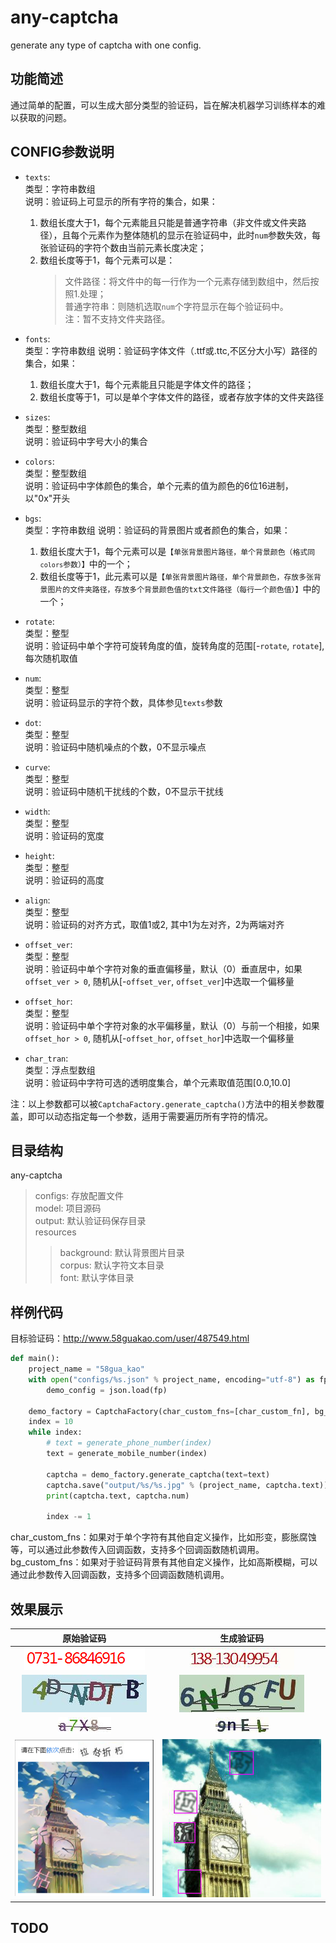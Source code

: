 # any-captcha
generate any type of captcha with one config.
## 功能简述
  通过简单的配置，可以生成大部分类型的验证码，旨在解决机器学习训练样本的难以获取的问题。
## CONFIG参数说明
* <code>texts</code>:  
  类型：字符串数组  
  说明：验证码上可显示的所有字符的集合，如果：  
   1. 数组长度大于1，每个元素能且只能是普通字符串（非文件或文件夹路径），且每个元素作为整体随机的显示在验证码中，此时<code>num</code>参数失效，每张验证码的字符个数由当前元素长度决定；  
   2. 数组长度等于1，每个元素可以是： 
       > 文件路径：将文件中的每一行作为一个元素存储到数组中，然后按照1.处理；  
    普通字符串：则随机选取<code>num</code>个字符显示在每个验证码中。  
     注：暂不支持文件夹路径。 
* <code>fonts</code>:  
  类型：字符串数组
  说明：验证码字体文件（.ttf或.ttc,不区分大小写）路径的集合，如果：  
     1. 数组长度大于1，每个元素能且只能是字体文件的路径；
     2. 数组长度等于1，可以是单个字体文件的路径，或者存放字体的文件夹路径
* <code>sizes</code>:  
  类型：整型数组  
  说明：验证码中字号大小的集合  
  
* <code>colors</code>:  
  类型：整型数组  
  说明：验证码中字体颜色的集合，单个元素的值为颜色的6位16进制，以"0x"开头
  
* <code>bgs</code>:  
  类型：字符串数组
  说明：验证码的背景图片或者颜色的集合，如果：
     1. 数组长度大于1，每个元素可以是<code>【单张背景图片路径，单个背景颜色（格式同<code>colors</code>参数）】</code>中的一个；
     2. 数组长度等于1，此元素可以是<code>【单张背景图片路径，单个背景颜色，存放多张背景图片的文件夹路径，存放多个背景颜色值的txt文件路径（每行一个颜色值）】</code>中的一个；  
     
* <code>rotate</code>:  
  类型：整型  
  说明：验证码中单个字符可旋转角度的值，旋转角度的范围[-<code>rotate</code>, <code>rotate</code>],每次随机取值
  
* <code>num</code>:  
  类型：整型  
  说明：验证码显示的字符个数，具体参见<code>texts</code>参数  
  
* <code>dot</code>:  
  类型：整型  
  说明：验证码中随机噪点的个数，0不显示噪点  
  
* <code>curve</code>:  
  类型：整型  
  说明：验证码中随机干扰线的个数，0不显示干扰线  
  
* <code>width</code>:  
  类型：整型  
  说明：验证码的宽度  
  
* <code>height</code>:  
  类型：整型  
  说明：验证码的高度  
  
* <code>align</code>:  
  类型：整型  
  说明：验证码的对齐方式，取值1或2, 其中1为左对齐，2为两端对齐  
  
* <code>offset_ver</code>:  
  类型：整型  
  说明：验证码中单个字符对象的垂直偏移量，默认（0）垂直居中，如果 <code>offset_ver > 0</code>, 随机从[-<code>offset_ver</code>, <code>offset_ver</code>]中选取一个偏移量  
  
* <code>offset_hor</code>:  
  类型：整型  
  说明：验证码中单个字符对象的水平偏移量，默认（0）与前一个相接，如果 <code>offset_hor > 0</code>, 随机从[-<code>offset_hor</code>, <code>offset_hor</code>]中选取一个偏移量  
  
* <code>char_tran</code>:    
  类型：浮点型数组  
  说明：验证码中字符可选的透明度集合，单个元素取值范围[0.0,10.0]  

注：以上参数都可以被<code>CaptchaFactory.generate_captcha()</code>方法中的相关参数覆盖，即可以动态指定每一个参数，适用于需要遍历所有字符的情况。
## 目录结构  
any-captcha
> configs: 存放配置文件  
> model: 项目源码  
> output: 默认验证码保存目录  
> resources
>>  background: 默认背景图片目录   
>>  corpus: 默认字符文本目录   
>>  font: 默认字体目录   

## 样例代码
目标验证码：http://www.58guakao.com/user/487549.html
```python
def main():
    project_name = "58gua_kao"
    with open("configs/%s.json" % project_name, encoding="utf-8") as fp:
        demo_config = json.load(fp)

    demo_factory = CaptchaFactory(char_custom_fns=[char_custom_fn], bg_custom_fns=[bg_custom_fn], **demo_config)
    index = 10
    while index:
        # text = generate_phone_number(index)
        text = generate_mobile_number(index)

        captcha = demo_factory.generate_captcha(text=text)
        captcha.save("output/%s/%s.jpg" % (project_name, captcha.text))
        print(captcha.text, captcha.num)

        index -= 1
```
char_custom_fns：如果对于单个字符有其他自定义操作，比如形变，膨胀腐蚀等，可以通过此参数传入回调函数，支持多个回调函数随机调用。  
bg_custom_fns：如果对于验证码背景有其他自定义操作，比如高斯模糊，可以通过此参数传入回调函数，支持多个回调函数随机调用。
## 效果展示  

原始验证码 | 生成验证码     
| :-----: | :-----: |    
| ![58_o](resources/markdown/58.gif) | ![58_g](resources/markdown/138-13049954.jpg) |  
| ![icp_o](resources/markdown/icp.jpg) | ![icp_g](resources/markdown/6NJ6FU.jpg) |  
| ![jd_o](resources/markdown/jd.jpg) | ![jd_g](resources/markdown/9nEL.jpg) |  
| ![jd_o](resources/markdown/jy_o.jpg) | ![jd_g](resources/markdown/jy_g.jpg) |  

## TODO  


